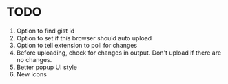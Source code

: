 # TODO

1. Option to find gist id
1. Option to set if this browser should auto upload
1. Option to tell extension to poll for changes
1. Before uploading, check for changes in output. Don't upload if there are no changes.
1. Better popup UI style
1. New icons
